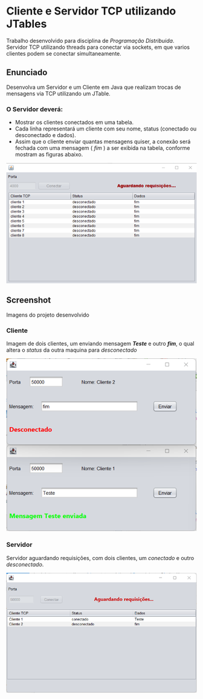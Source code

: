 # Cliente e Servidor TCP utilizando JTables 
Trabalho desenvolvido para disciplina de *Programação Distribuida*.
Servidor TCP utilizando threads para conectar via sockets, em que varios clientes podem se conectar simultaneamente. 

## Enunciado
Desenvolva um Servidor e um Cliente em Java que realizam trocas de mensagens via TCP utilizando um JTable.

### O Servidor deverá: 
- Mostrar os clientes conectados em uma tabela.
- Cada linha representará um cliente com seu nome, status (conectado ou desconectado e dados). 
- Assim que o cliente enviar quantas mensagens quiser, a conexão será fechada com uma mensagem ( *fim* ) a ser exibida na tabela, conforme  mostram as figuras abaixo.

![Imagem do enuciado](README/img/enunciado.png)

## Screenshot
Imagens do projeto desenvolvido

### Cliente
Imagem de dois clientes, um enviando mensagem ***Teste*** e outro ***fim***, o qual altera o *status* da outra maquina para *desconectado*

![Imagem do enuciado](README/img/cliente.png)


### Servidor
Servidor aguardando requisições, com dois clientes, um *conectado* e outro *desconectado*.

![Imagem do enuciado](README/img/servidor.png)
